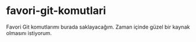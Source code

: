 # favori-git-komutlari
Favori Git komutlarımı burada saklayacağım. Zaman içinde güzel bir kaynak olmasını istiyorum.
